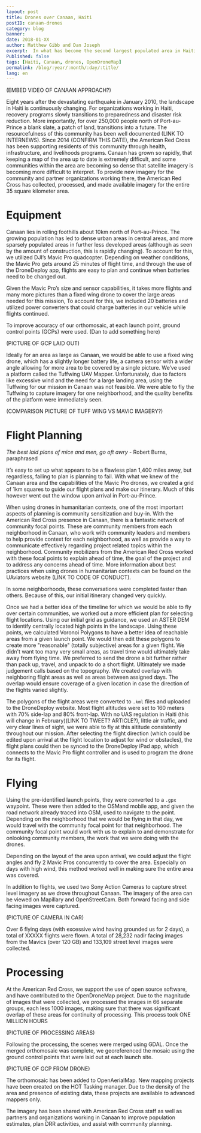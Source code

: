 ```yaml
---
layout: post
title: Drones over Canaan, Haiti
postID: canaan-drones
category: blog
banner:
date: 2018-01-XX
author: Matthew Gibb and Dan Joseph
excerpt:  In what has become the second largest populated area in Haiti, Canaan continues to evolve and grow. The American Red Cross recently covered 35 square kilometers of this area with new drone imagery to assist with population estimates, disaster preparedness programming, and for updating OpenStreetMap.
Published: false
tags: [Haiti, Canaan, drones, OpenDroneMap]
permalink: /blog/:year/:month/:day/:title/
lang: en
---
```


(EMBED VIDEO OF CANAAN APPROACH?)

Eight years after the devastating earthquake in January 2010, the landscape in Haiti is continuously changing. For organizations working in Haiti, recovery programs slowly transitions to preparedness and disaster risk reduction. More importantly, for over 250,000 people north of Port-au-Prince a blank slate, a patch of land, transitions into a future. The resourcefulness of this community has been well documented (LINK TO INTERNEWS). Since 2014 (CONFIRM THIS DATE), the American Red Cross has been supporting residents of this community through health, infrastructure, and livelihoods programs.
Canaan has grown so rapidly, that keeping a map of the area up to date is extremely difficult, and some communities within the area are becoming so dense that satellite imagery is becoming more difficult to interpret. To provide new imagery for the community and partner organizations working there, the American Red Cross has collected, processed, and made available imagery for the entire 35 square kilometer area.

# Equipment

Canaan lies in rolling foothills about 10km north of Port-au-Prince. The growing population has led to dense urban areas in central areas, and more sparsely populated areas in further less developed areas (although as seen by the amount of construction, this is rapidly changing). To account for this, we utilized DJI’s Mavic Pro quadcopter. Depending on weather conditions, the Mavic Pro gets around 25 minutes of flight time, and through the use of the DroneDeploy app, flights are easy to plan and continue when batteries need to be changed out.

Given the Mavic Pro’s size and sensor capabilities, it takes more flights and many more pictures than a fixed wing drone to cover the large areas needed for this mission, To account for this, we included 20 batteries and utilized power converters that could charge batteries in our vehicle while flights continued.

To improve accuracy of our orthomosaic, at each launch point, ground control points (GCPs) were used. (Dan to add something here)

(PICTURE OF GCP LAID OUT)

Ideally for an area as large as Canaan, we would be able to use a fixed wing drone, which has a slightly longer battery life, a camera sensor with a wider angle allowing for more area to be covered by a single picture. We’ve used a platform called the Tuffwing UAV Mapper. Unfortunately, due to factors like excessive wind and the need for a large landing area, using the Tuffwing for our mission in Canaan was not feasible. We were able to fly the Tuffwing to capture imagery for one neighborhood, and the quality benefits of the platform were immediately seen.

(COMPARISON PICTURE OF TUFF WING VS MAVIC IMAGERY?)

# Flight Planning

_The best laid plans of mice and men, go oft awry_ - Robert Burns, paraphrased

It’s easy to set up what appears to be a flawless plan 1,400 miles away, but regardless, failing to plan is planning to fail. With what we knew of the Canaan area and the capabilities of the Mavic Pro drones, we created a grid of 1km squares to guide our flight plans and make our itinerary. Much of this however went out the window upon arrival in Port-au-Prince.

When using drones in humanitarian contexts, one of the most important aspects of planning is community sensitization and buy-in. With the American Red Cross presence in Canaan, there is a fantastic network of community focal points. These are community members from each neighborhood in Canaan, who work with community leaders and members to help provide context for each neighborhood, as well as provide a way to communicate effectively regarding project related topics within the neighborhood. Community mobilizers from the American Red Cross worked with these focal points to explain ahead of time, the goal of the project and to address any concerns ahead of time. More information about best practices when using drones in humanitarian contexts can be found on the UAviators website (LINK TO CODE OF CONDUCT).

In some neighborhoods, these conversations were completed faster than others. Because of this, our initial itinerary changed very quickly.

Once we had a better idea of the timeline for which we would be able to fly over certain communities, we worked out a more efficient plan for selecting flight locations. Using our initial grid as guidance, we used an ASTER DEM to identify centrally located high points in the landscape. Using these points, we calculated Voronoi Polygons to have a better idea of reachable areas from a given launch point. We would then edit these polygons to create more "reasonable" (totally subjective) areas for a given flight. We didn't want too many very small areas, as travel time would ultimately take away from flying time. We preferred to send the drone a bit further rather than pack up, travel, and unpack to do a short flight. Ultimately we made judgement calls based on the topography. We created overlap with neighboring flight areas as well as areas between assigned days. The overlap would ensure coverage of a given location in case the direction of the flights varied slightly.

The polygons of the flight areas were converted to `.kml` files and uploaded to the DroneDeploy website. Most flight altitudes were set to 160 meters with 70% side-lap and 80% front-lap. With no UAS regulation in Haiti (this will change in February)(LINK TO TWEET? ARTICLE?), little air traffic, and very clear lines of sight, we were able to fly at this altitude consistently throughout our mission. After selecting the flight direction (which could be edited upon arrival at the flight location to adjust for wind or obstacles), the flight plans could then be synced to the DroneDeploy iPad app, which connects to the Mavic Pro flight controller and is used to program the drone for its flight.

# Flying

Using the pre-identified launch points, they were converted to a `.gpx` waypoint. These were then added to the OSMand mobile app, and given the road network already traced into OSM, used to navigate to the point. Depending on the neighborhood that we would be flying in that day, we would travel with the community focal point for that neighborhood. The community focal point would work with us to explain to and demonstrate for onlooking community members, the work that we were doing with the drones.

Depending on the layout of the area upon arrival, we could adjust the flight angles and fly 2 Mavic Pros concurrently to cover the area. Especially on days with high wind, this method worked well in making sure the entire area was covered.

In addition to flights, we used two Sony Action Cameras to capture street level imagery as we drove throughout Canaan. The imagery of the area can be viewed on Mapillary and OpenStreetCam. Both forward facing and side facing images were captured.

(PICTURE OF CAMERA IN CAR)

Over 6 flying days (with excessive wind having grounded us for 2 days), a total of XXXXX flights were flown. A total of 28,232 nadir facing images from the Mavics (over 120 GB) and 133,109 street level images were collected.

# Processing

At the American Red Cross, we support the use of open source software, and have contributed to the OpenDroneMap project. Due to the magnitude of images that were collected, we processed the images in 66 separate groups, each less 1000 images, making sure that there was significant overlap of these areas for continuity of processing. This process took ONE MILLION HOURS

(PICTURE OF PROCESSING AREAS)

Following the processing, the scenes were merged using GDAL. Once the merged orthomosaic was complete, we georeferenced the mosaic using the ground control points that were laid out at each launch site.

(PICTURE OF GCP FROM DRONE)

The orthomosaic has been added to OpenAerialMap. New mapping projects have been created on the HOT Tasking manager. Due to the density of the area and presence of existing data, these projects are available to advanced mappers only.

The imagery has been shared with American Red Cross staff as well as partners and organizations working in Canaan to improve population estimates, plan DRR activities, and assist with community planning.
